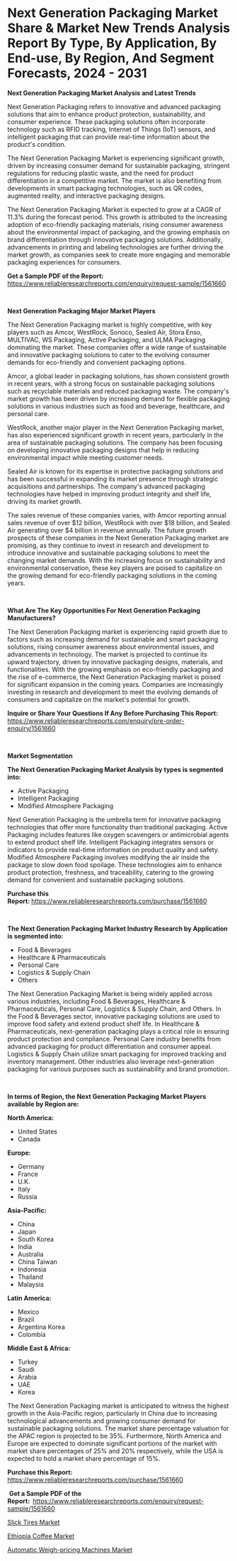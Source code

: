 <p><h1>Next Generation Packaging Market Share & Market New Trends Analysis Report By Type, By Application, By End-use, By Region, And Segment Forecasts, 2024 - 2031</h1></p><p><strong>Next Generation Packaging Market Analysis and Latest Trends</strong></p>
<p><p>Next Generation Packaging refers to innovative and advanced packaging solutions that aim to enhance product protection, sustainability, and consumer experience. These packaging solutions often incorporate technology such as RFID tracking, Internet of Things (IoT) sensors, and intelligent packaging that can provide real-time information about the product's condition.</p><p>The Next Generation Packaging Market is experiencing significant growth, driven by increasing consumer demand for sustainable packaging, stringent regulations for reducing plastic waste, and the need for product differentiation in a competitive market. The market is also benefiting from developments in smart packaging technologies, such as QR codes, augmented reality, and interactive packaging designs.</p><p>The Next Generation Packaging Market is expected to grow at a CAGR of 11.3% during the forecast period. This growth is attributed to the increasing adoption of eco-friendly packaging materials, rising consumer awareness about the environmental impact of packaging, and the growing emphasis on brand differentiation through innovative packaging solutions. Additionally, advancements in printing and labeling technologies are further driving the market growth, as companies seek to create more engaging and memorable packaging experiences for consumers.</p></p>
<p><strong>Get a Sample PDF of the Report:&nbsp;</strong> <a href="https://www.reliableresearchreports.com/enquiry/request-sample/1561660">https://www.reliableresearchreports.com/enquiry/request-sample/1561660</a></p>
<p>&nbsp;</p>
<p><strong>Next Generation Packaging Major Market Players</strong></p>
<p><p>The Next Generation Packaging market is highly competitive, with key players such as Amcor, WestRock, Sonoco, Sealed Air, Stora Enso, MULTIVAC, WS Packaging, Active Packaging, and ULMA Packaging dominating the market. These companies offer a wide range of sustainable and innovative packaging solutions to cater to the evolving consumer demands for eco-friendly and convenient packaging options.</p><p>Amcor, a global leader in packaging solutions, has shown consistent growth in recent years, with a strong focus on sustainable packaging solutions such as recyclable materials and reduced packaging waste. The company's market growth has been driven by increasing demand for flexible packaging solutions in various industries such as food and beverage, healthcare, and personal care.</p><p>WestRock, another major player in the Next Generation Packaging market, has also experienced significant growth in recent years, particularly in the area of sustainable packaging solutions. The company has been focusing on developing innovative packaging designs that help in reducing environmental impact while meeting customer needs.</p><p>Sealed Air is known for its expertise in protective packaging solutions and has been successful in expanding its market presence through strategic acquisitions and partnerships. The company's advanced packaging technologies have helped in improving product integrity and shelf life, driving its market growth.</p><p>The sales revenue of these companies varies, with Amcor reporting annual sales revenue of over $12 billion, WestRock with over $18 billion, and Sealed Air generating over $4 billion in revenue annually. The future growth prospects of these companies in the Next Generation Packaging market are promising, as they continue to invest in research and development to introduce innovative and sustainable packaging solutions to meet the changing market demands. With the increasing focus on sustainability and environmental conservation, these key players are poised to capitalize on the growing demand for eco-friendly packaging solutions in the coming years.</p></p>
<p>&nbsp;</p>
<p><strong>What Are The Key Opportunities For Next Generation Packaging Manufacturers?</strong></p>
<p><p>The Next Generation Packaging market is experiencing rapid growth due to factors such as increasing demand for sustainable and smart packaging solutions, rising consumer awareness about environmental issues, and advancements in technology. The market is projected to continue its upward trajectory, driven by innovative packaging designs, materials, and functionalities. With the growing emphasis on eco-friendly packaging and the rise of e-commerce, the Next Generation Packaging market is poised for significant expansion in the coming years. Companies are increasingly investing in research and development to meet the evolving demands of consumers and capitalize on the market's potential for growth.</p></p>
<p><strong>Inquire or Share Your Questions If Any Before Purchasing This Report:</strong> <a href="https://www.reliableresearchreports.com/enquiry/pre-order-enquiry/1561660">https://www.reliableresearchreports.com/enquiry/pre-order-enquiry/1561660</a></p>
<p>&nbsp;</p>
<p><strong>Market Segmentation</strong></p>
<p><strong>The Next Generation Packaging Market Analysis by types is segmented into:</strong></p>
<p><ul><li>Active Packaging</li><li>Intelligent Packaging</li><li>Modified Atmosphere Packaging</li></ul></p>
<p><p>Next Generation Packaging is the umbrella term for innovative packaging technologies that offer more functionality than traditional packaging. Active Packaging includes features like oxygen scavengers or antimicrobial agents to extend product shelf life. Intelligent Packaging integrates sensors or indicators to provide real-time information on product quality and safety. Modified Atmosphere Packaging involves modifying the air inside the package to slow down food spoilage. These technologies aim to enhance product protection, freshness, and traceability, catering to the growing demand for convenient and sustainable packaging solutions.</p></p>
<p><strong>Purchase this Report:&nbsp;</strong><a href="https://www.reliableresearchreports.com/purchase/1561660">https://www.reliableresearchreports.com/purchase/1561660</a></p>
<p>&nbsp;</p>
<p><strong>The Next Generation Packaging Market Industry Research by Application is segmented into:</strong></p>
<p><ul><li>Food & Beverages</li><li>Healthcare & Pharmaceuticals</li><li>Personal Care</li><li>Logistics & Supply Chain</li><li>Others</li></ul></p>
<p><p>The Next Generation Packaging Market is being widely applied across various industries, including Food & Beverages, Healthcare & Pharmaceuticals, Personal Care, Logistics & Supply Chain, and Others. In the Food & Beverages sector, innovative packaging solutions are used to improve food safety and extend product shelf life. In Healthcare & Pharmaceuticals, next-generation packaging plays a critical role in ensuring product protection and compliance. Personal Care industry benefits from advanced packaging for product differentiation and consumer appeal. Logistics & Supply Chain utilize smart packaging for improved tracking and inventory management. Other industries also leverage next-generation packaging for various purposes such as sustainability and brand promotion.</p></p>
<p>&nbsp;</p>
<p><strong>In terms of Region, the Next Generation Packaging Market Players available by Region are:</strong></p>
<p>
    <p> <strong> North America: </strong>
        <ul>
            <li>United States</li>
            <li>Canada</li>
        </ul>
        </p> 
    <p> <strong> Europe: </strong>
        <ul>
            <li>Germany</li>
            <li>France</li>
            <li>U.K.</li>
            <li>Italy</li>
            <li>Russia</li>
        </ul>
        </p> 
    <p> <strong> Asia-Pacific: </strong>
        <ul>
            <li>China</li>
            <li>Japan</li>
            <li>South Korea</li>
            <li>India</li>
            <li>Australia</li>
            <li>China Taiwan</li>
            <li>Indonesia</li>
            <li>Thailand</li>
            <li>Malaysia</li>
        </ul>
        </p> 
    <p> <strong> Latin America: </strong>
        <ul>
            <li>Mexico</li>
            <li>Brazil</li>
            <li>Argentina Korea</li>
            <li>Colombia</li>
        </ul>
        </p> 
    <p> <strong> Middle East & Africa: </strong>
        <ul>
            <li>Turkey</li>
            <li>Saudi</li>
            <li>Arabia</li>
            <li>UAE</li>
            <li>Korea</li>
        </ul>
    </p>
    </p>
<p><p>The Next Generation Packaging market is anticipated to witness the highest growth in the Asia-Pacific region, particularly in China due to increasing technological advancements and growing consumer demand for sustainable packaging solutions. The market share percentage valuation for the APAC region is projected to be 35%. Furthermore, North America and Europe are expected to dominate significant portions of the market with market share percentages of 25% and 20% respectively, while the USA is expected to hold a market share percentage of 15%.</p></p>
<p><strong>Purchase this Report: </strong><a href="https://www.reliableresearchreports.com/purchase/1561660">https://www.reliableresearchreports.com/purchase/1561660</a></p>
<p>&nbsp;<strong>Get a Sample PDF of the Report:&nbsp;&nbsp;</strong><a href="https://www.reliableresearchreports.com/enquiry/request-sample/1561660">https://www.reliableresearchreports.com/enquiry/request-sample/1561660</a></p>
<p><strong></strong></p>
<p><p><a href="https://view.publitas.com/reportprime-1/slick-tires-market-research-report-forecasted-for-period-from-2023-2030-by-market-type-market-application-and-region/">Slick Tires Market</a></p><p><a href="https://view.publitas.com/reportprime-1/ethiopia-coffee-market-provides-detailed-segmentation-of-this-market-based-on-type-application-and-region-and-forecast-for-the-period-from-2023-2030/">Ethiopia Coffee Market</a></p><p><a href="https://view.publitas.com/reportprime-1/automatic-weigh-pricing-machines-market-size-reflecting-a-forecast-till-2030-market-by-type-by-application-and-by-geography/">Automatic Weigh-pricing Machines Market</a></p></p>